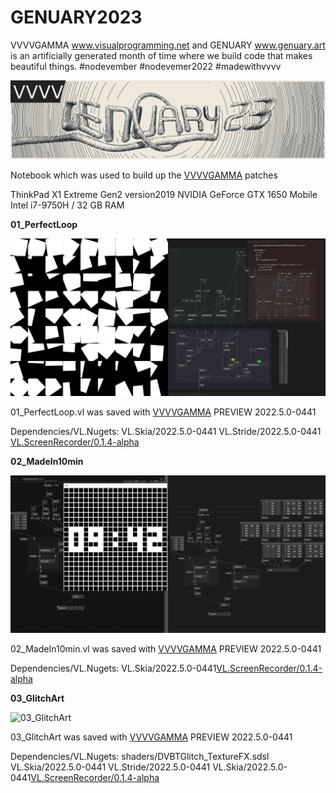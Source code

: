 # GENUARY2023
VVVVGAMMA www.visualprogramming.net and GENUARY www.genuary.art is an artificially generated month of time where we build code that makes beautiful things.
\#nodevember #nodevemer2022 #madewithvvvv

![TempTitle](TempTitle.jpg)

Notebook which was used to build up the [VVVVGAMMA](https://www.visualprogramming.net/) patches

ThinkPad X1 Extreme Gen2 version2019
NVIDIA GeForce GTX 1650 Mobile
Intel i7-9750H / 32 GB RAM

**01_PerfectLoop**

![01_PerfectLoop](/01_PerfectLoop/01_PerfectLoop.jpg)

01_PerfectLoop.vl was saved with [VVVVGAMMA](https://www.visualprogramming.net/) PREVIEW 2022.5.0-0441

Dependencies/VL.Nugets:
VL.Skia/2022.5.0-0441
VL.Stride/2022.5.0-0441
[VL.ScreenRecorder/0.1.4-alpha](https://www.nuget.org/packages/VL.ScreenRecorder)

**02_MadeIn10min**

![02_MadeIn10min](/02_MadeIn10min/02_MadeIn10min.jpg)

02_MadeIn10min.vl was saved with [VVVVGAMMA](https://www.visualprogramming.net/) PREVIEW 2022.5.0-0441

Dependencies/VL.Nugets:
VL.Skia/2022.5.0-0441[VL.ScreenRecorder/0.1.4-alpha](https://www.nuget.org/packages/VL.ScreenRecorder)

**03_GlitchArt**

![03_GlitchArt](C:\Users\ceeya\OneDrive\Projects\2302_GENUARY23\_github_GENUARY2023\GENUARY2023\03_GlitchArt\03_GlitchArt.jpg)

03_GlitchArt was saved with [VVVVGAMMA](https://www.visualprogramming.net/) PREVIEW 2022.5.0-0441

Dependencies/VL.Nugets:
shaders/DVBTGlitch_TextureFX.sdsl
VL.Skia/2022.5.0-0441
VL.Stride/2022.5.0-0441
VL.Skia/2022.5.0-0441[VL.ScreenRecorder/0.1.4-alpha](https://www.nuget.org/packages/VL.ScreenRecorder)
